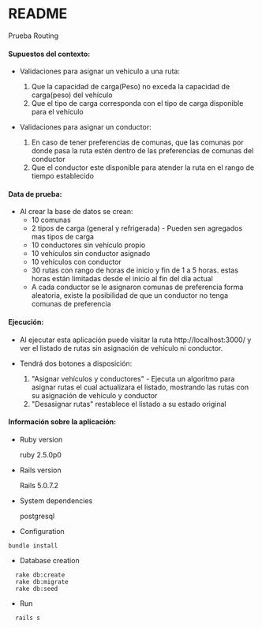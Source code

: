 # README

Prueba Routing
  
#### Supuestos del contexto: ####
* Validaciones para asignar un vehículo a una ruta:
  1. Que la capacidad de carga(Peso) no exceda la capacidad de carga(peso) del vehículo
  2. Que el tipo de carga corresponda con el tipo de carga disponible para el vehículo

* Validaciones para asignar un conductor:
  1. En caso de tener preferencias de comunas, que las comunas por donde pasa la ruta estén dentro de las preferencias de comunas del conductor
  2. Que el conductor este disponible para atender la ruta en el rango de tiempo establecido

#### Data de prueba: ####
* Al crear la base de datos se crean:
  * 10 comunas
  * 2 tipos de carga (general y refrigerada) - Pueden sen agregados mas tipos de carga
  * 10 conductores sin vehículo propio
  * 10 vehículos sin conductor asignado
  * 10 vehículos con conductor
  * 30 rutas con rango de horas de inicio y fin de 1 a 5 horas. estas horas están limitadas desde el inicio al fin del día actual
  * A cada conductor se le asignaron comunas de preferencia forma aleatoria, existe la posibilidad de que un conductor no tenga comunas de preferencia

#### Ejecución: ####
  - Al ejecutar esta aplicación puede visitar la ruta http://localhost:3000/ y ver el listado de rutas sin asignación de vehículo ni conductor.
  - Tendrá dos botones a disposición:

    1. "Asignar vehículos y conductores" - Ejecuta un algoritmo para asignar rutas el cual actualizara el listado, mostrando las rutas con su asignación de vehículo y conductor
    2. "Desasignar rutas" restablece el listado a su estado original

#### Información sobre la aplicación: ####

* Ruby version

  ruby 2.5.0p0

* Rails version

  Rails 5.0.7.2

* System dependencies

  postgresql

* Configuration
```
bundle install
```

* Database creation
```
  rake db:create
  rake db:migrate
  rake db:seed
```
* Run
```
  rails s
```
